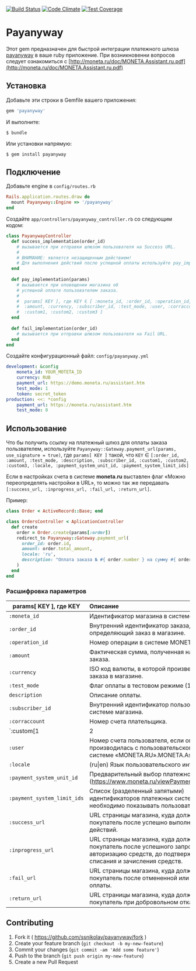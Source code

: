 [![Build Status](https://travis-ci.org/ssnikolay/payanyway.svg?branch=master)](https://travis-ci.org/ssnikolay/payanyway)
[![Code Climate](https://codeclimate.com/github/ssnikolay/payanyway.svg)](https://codeclimate.com/github/ssnikolay/payanyway)
[![Test Coverage](https://codeclimate.com/github/ssnikolay/payanyway/badges/coverage.svg)](https://codeclimate.com/github/ssnikolay/payanyway)

# Payanyway

Этот gem предназначен для быстрой интеграции платежного шлюза [payanyway](http://payanyway.ru) в ваше ruby приложение.
При возникновенни вопросов следует ознакомиться с [http://moneta.ru/doc/MONETA.Assistant.ru.pdf](http://moneta.ru/doc/MONETA.Assistant.ru.pdf)
## Установка

Добавьте эти строки в Gemfile вашего приложения:

```ruby
gem 'payanyway'
```

И выполните:

    $ bundle

Или установки напрямую:

    $ gem install payanyway

## Подключение

Добавьте engine в `config/routes.rb`
```ruby
Rails.application.routes.draw do
  mount Payanyway::Engine => '/payanyway'
end
```

Создайте `app/controllers/payanyway_controller.rb` со следующим кодом:

```ruby
class PayanywayController
  def success_implementation(order_id)
    # вызывается при отправки шлюзом пользователя на Success URL.
    #
    # ВНИМАНИЕ: является незащищенным действием!
    # Для выполнения действий после успешной оплаты используйте pay_implementation
  end
  
  def pay_implementation(params)
    # вызывается при оповещении магазина об 
    # успешной оплате пользователем заказа.
    #
    #  params[ KEY ], где KEY ∈ [ :moneta_id, :order_id, :operation_id,
    #  :amount, :currency, :subscriber_id, :test_mode, :user, :corraccount,
    #  :custom1, :custom2, :custom3 ]
  end
  
  def fail_implementation(order_id)
    # вызывается при отправки шлюзом пользователя на Fail URL.
  end
end
```

Создайте конфигурационный файл: `config/payanyway.yml`


```yml
development: &config
    moneta_id: YOUR_MOTETA_ID
    currency: RUB
    payment_url: https://demo.moneta.ru/assistant.htm
    test_mode: 1
    token: secret_token
production: <<: *config
    payment_url: https://moneta.ru/assistant.htm
    test_mode: 0
```
## Использование

Что бы получить ссылку на платежный шлюз для оплаты заказа пользвателем,
используйте `Payanyway::Gateway.payment_url(params, use_signature = true)`, где `params[ KEY ]` такой, что `KEY` ∈
`[:order_id, :amount, :test_mode, :description, :subscriber_id, :custom1, :custom2, :custom3, :locale, :payment_system_unit_id, :payment_system_limit_ids]`

Если в настройках счета в системе **moneta.ru** выставлен флаг «Можно переопределять настройки в URL», то можно так же передавать   
`[:success_url, :inprogress_url, :fail_url, :return_url]`.

Пример:
```ruby
class Order < ActiveRecord::Base; end

class OrdersController < AplicationController
  def create
    order = Order.create(params[:order])
    redirect_to Payanyway::Gateway.payment_url(
      order_id: order.id,
      amount: order.total_amount,
      locale: 'ru',
      description: "Оплата заказа № #{ order.number } на сумму #{ order.total_amount }руб."
    )
  end
end
```

### Расшифровка параметров

 params[ KEY ], где KEY    | Описание
---------------------------|:-----------------------------------------------------------
`:moneta_id`               | Идентификатор магазина в системе MONETA.RU.
`:order_id`                | Внутренний идентификатор заказа, однозначно определяющий заказ в магазине.
`:operation_id`            | Номер операции в системе MONETA.RU.
`:amount`                  | Фактическая сумма, полученная на оплату заказа.
`:currency`                | ISO код валюты, в которой произведена оплата заказа в магазине.
`:test_mode`               | Флаг оплаты в тестовом режиме (1 - да, 0 - нет).
`description`              | Описание оплаты.
`:subscriber_id`           | Внутренний идентификатор пользователя в системе магазина.
`:corraccount`             | Номер счета плательщика.
`:custom[1|2|3]`           | Поля произвольных параметров. Будут возращены магазину в параметрах отчета о проведенной оплате.
`:user`                    | Номер счета пользователя, если оплата производилась с пользовательского счета в системе «MONETA.RU».MONETA.Assistant.
`:locale`                  | (ru\|en) Язык пользовательского интерфейса.
`:payment_system_unit_id`  | Предварительный выбор платежной системы. (https://www.moneta.ru/viewPaymentMethods.htm)
`:payment_system_limit_ids`| Список (разделенный запятыми) идентификаторов платежных систем, которые необходимо показывать пользователю.
`:success_url`             | URL страницы магазина, куда должен попасть покупатель после успешно выполненных действий.
`:inprogress_url`          | URL страницы магазина, куда должен попасть покупатель после успешного запроса на авторизацию средств, до подтверждения списания и зачисления средств.
`:fail_url`                | URL страницы магазина, куда должен попасть покупатель после отмененной или неуспешной оплаты.
`:return_url`              | URL страницы магазина, куда должен вернуться покупатель при добровольном отказе от оплаты.


## Contributing

1. Fork it ( https://github.com/ssnikolay/payanyway/fork )
2. Create your feature branch (`git checkout -b my-new-feature`)
3. Commit your changes (`git commit -am 'Add some feature'`)
4. Push to the branch (`git push origin my-new-feature`)
5. Create a new Pull Request
